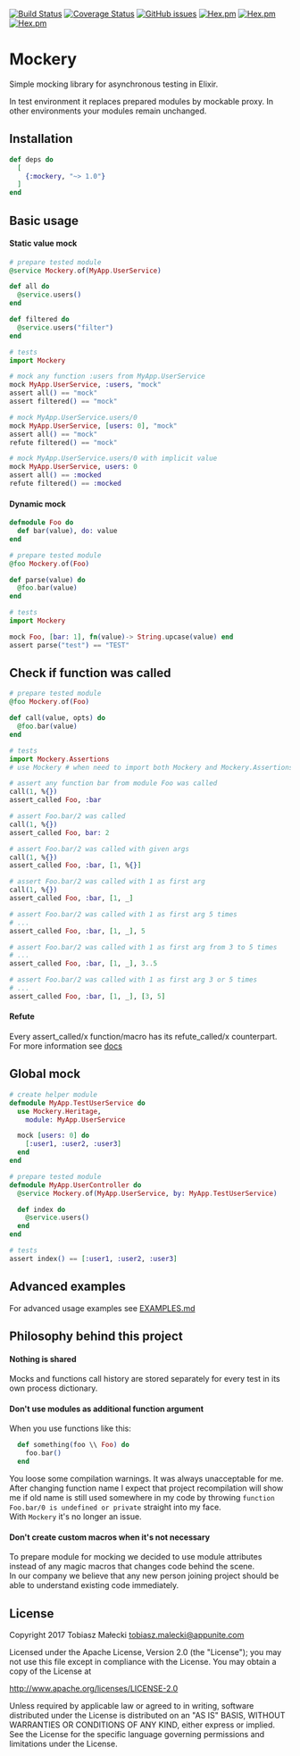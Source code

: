[![Build Status](https://travis-ci.org/appunite/mockery.svg?branch=master)](https://travis-ci.org/appunite/mockery)
[![Coverage Status](https://coveralls.io/repos/github/appunite/mockery/badge.svg?branch=master)](https://coveralls.io/github/appunite/mockery?branch=master)
[![GitHub issues](https://img.shields.io/github/issues/appunite/mockery.svg)](https://github.com/appunite/mockery/issues)
[![Hex.pm](https://img.shields.io/hexpm/v/mockery.svg?style=flat)](https://hex.pm/packages/mockery)
[![Hex.pm](https://img.shields.io/hexpm/dt/mockery.svg)](https://hex.pm/packages/mockery)
[![Hex.pm](https://img.shields.io/hexpm/dw/mockery.svg)](https://hex.pm/packages/mockery)

# Mockery

Simple mocking library for asynchronous testing in Elixir.

In test environment it replaces prepared modules by mockable proxy. In other environments your modules remain unchanged.

## Installation

```elixir
def deps do
  [
    {:mockery, "~> 1.0"}
  ]
end
```

## Basic usage

#### Static value mock

```elixir
# prepare tested module
@service Mockery.of(MyApp.UserService)

def all do
  @service.users()
end

def filtered do
  @service.users("filter")
end

# tests
import Mockery

# mock any function :users from MyApp.UserService
mock MyApp.UserService, :users, "mock"
assert all() == "mock"
assert filtered() == "mock"

# mock MyApp.UserService.users/0
mock MyApp.UserService, [users: 0], "mock"
assert all() == "mock"
refute filtered() == "mock"

# mock MyApp.UserService.users/0 with implicit value
mock MyApp.UserService, users: 0
assert all() == :mocked
refute filtered() == :mocked
```

#### Dynamic mock

```elixir
defmodule Foo do
  def bar(value), do: value
end

# prepare tested module
@foo Mockery.of(Foo)

def parse(value) do
  @foo.bar(value)
end

# tests
import Mockery

mock Foo, [bar: 1], fn(value)-> String.upcase(value) end
assert parse("test") == "TEST"
```

## Check if function was called

```elixir
# prepare tested module
@foo Mockery.of(Foo)

def call(value, opts) do
  @foo.bar(value)
end

# tests
import Mockery.Assertions
# use Mockery # when need to import both Mockery and Mockery.Assertions

# assert any function bar from module Foo was called
call(1, %{})
assert_called Foo, :bar

# assert Foo.bar/2 was called
call(1, %{})
assert_called Foo, bar: 2

# assert Foo.bar/2 was called with given args
call(1, %{})
assert_called Foo, :bar, [1, %{}]

# assert Foo.bar/2 was called with 1 as first arg
call(1, %{})
assert_called Foo, :bar, [1, _]

# assert Foo.bar/2 was called with 1 as first arg 5 times
# ...
assert_called Foo, :bar, [1, _], 5

# assert Foo.bar/2 was called with 1 as first arg from 3 to 5 times
# ...
assert_called Foo, :bar, [1, _], 3..5

# assert Foo.bar/2 was called with 1 as first arg 3 or 5 times
# ...
assert_called Foo, :bar, [1, _], [3, 5]
```

#### Refute

Every assert_called/x function/macro has its refute_called/x counterpart.<br>
For more information see [docs](https://hexdocs.pm/mockery/Mockery.Assertions.html)

## Global mock

```elixir
# create helper module
defmodule MyApp.TestUserService do
  use Mockery.Heritage,
    module: MyApp.UserService

  mock [users: 0] do
    [:user1, :user2, :user3]
  end
end

# prepare tested module
defmodule MyApp.UserController do
  @service Mockery.of(MyApp.UserService, by: MyApp.TestUserService)

  def index do
    @service.users()
  end
end

# tests
assert index() == [:user1, :user2, :user3]
```

## Advanced examples

For advanced usage examples see [EXAMPLES.md](EXAMPLES.md)

## Philosophy behind this project

#### Nothing is shared

Mocks and functions call history are stored separately for every test in
its own process dictionary.

#### Don't use modules as additional function argument

When you use functions like this:

```elixir
  def something(foo \\ Foo) do
    foo.bar()
  end
```

You loose some compilation warnings. It was always unacceptable for me.
After changing function name I expect that project recompilation will show me
if old name is still used somewhere in my code by throwing `function Foo.bar/0 is
undefined or private` straight into my face.<br>
With `Mockery` it's no longer an issue.

#### Don't create custom macros when it's not necessary

To prepare module for mocking we decided to use module attributes instead of
any magic macros that changes code behind the scene.<br>
In our company we believe that any new person joining project should be able
to understand existing code immediately.

## License

Copyright 2017 Tobiasz Małecki <tobiasz.malecki@appunite.com>

Licensed under the Apache License, Version 2.0 (the "License");
you may not use this file except in compliance with the License.
You may obtain a copy of the License at

http://www.apache.org/licenses/LICENSE-2.0

Unless required by applicable law or agreed to in writing, software
distributed under the License is distributed on an "AS IS" BASIS,
WITHOUT WARRANTIES OR CONDITIONS OF ANY KIND, either express or implied.
See the License for the specific language governing permissions and
limitations under the License.
